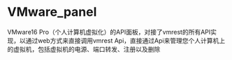 # VMware_panel
VMware16 Pro（个人计算机虚拟化）的API面板，对接了vmrest的所有API实现，以通过web方式来直接调用vmrest Api，直接通过Api来管理您个人计算机上的虚拟机，包括虚拟机的电源、端口转发、注册以及删除
